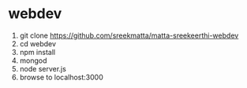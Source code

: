# webdev

1. git clone https://github.com/sreekmatta/matta-sreekeerthi-webdev
1. cd webdev
1. npm install
1. mongod
1. node server.js
1. browse to localhost:3000
